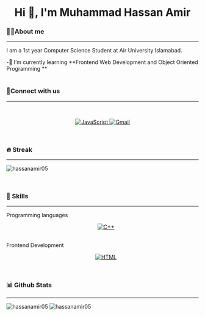 <h1 align="center">Hi 👋, I'm Muhammad Hassan Amir</h1>

<p align="center">
</p>

<h3>💁‍♂️About me</h3>
<hr>
<p>I am a 1st year Computer Science Student at Air University Islamabad.</p>
 -🌱 I’m currently learning **Frontend Web Development and Object Oriented Programming **
 <br><br>

<h3 align="left">📱Connect with us</h3>
<hr>
<br>
<p align="center">
	<a href="https://www.linkedin.com/in/hassanamir05/" target="_blank">
		<img alt="JavaScript" src="https://img.shields.io/badge/LinkedIn-0077B5?style=for-the-badge&logo=linkedin&logoColor=white">
	</a>
	<a href="https://mail.google.com/mail/?view=cm&fs=1&to=hassanamir0506@gmail.com" target="_blank"> 
	     <img alt="Gmail" src="https://img.shields.io/badge/Gmail-D14836?style=for-the-badge&logo=gmail&logoColor=white">
	</a>
	
</p>
<br>

<h3 aling="left">🔥 Streak</h3>
<hr>
<p aling="center"><img  src="https://github-readme-streak-stats.herokuapp.com/?user=hassanamir05&theme=blue-green" alt="hassanamir05" /></p>
<br>

<h3 align="left">🚀 Skills</h3>
<hr>
Programming languages
<p align="center"> 
&emsp;
   <a href="https://www.w3schools.com/cpp/" target="_blank">
    <img alt="C++" src="https://img.shields.io/badge/C%2B%2B-00599C?style=for-the-badge&logo=c%2B%2B&logoColor=white">
  </a>
</p>
<br>
Frontend Development
<p align="center"> 
  &emsp; 
  <a href="https://www.w3.org/html/" target="_blank"> 
   <img alt="HTML" src="https://img.shields.io/badge/html5-%23E34F26.svg?style=for-the-badge&logo=html5&logoColor=white">
  </a> 
</p>
<br>
<h3 aling="left">📊 Github Stats</h3>
<hr>
<p aling="center">
  <img  src="https://github-readme-stats.vercel.app/api?username=hassanamir05&theme=blue-green" alt="hassanamir05" />
	
  <img  src="https://github-readme-stats.vercel.app/api/top-langs/?username=hassanamir05&theme=blue-green" alt="hassanamir05" />
</p>
 <br>



